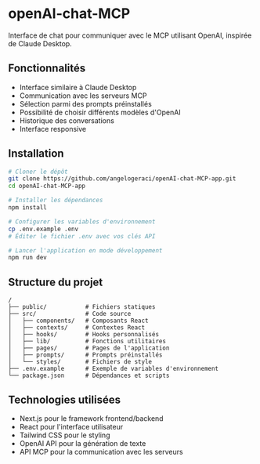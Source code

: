 # openAI-chat-MCP

Interface de chat pour communiquer avec le MCP utilisant OpenAI, inspirée de Claude Desktop.

## Fonctionnalités

- Interface similaire à Claude Desktop
- Communication avec les serveurs MCP
- Sélection parmi des prompts préinstallés
- Possibilité de choisir différents modèles d'OpenAI
- Historique des conversations
- Interface responsive

## Installation

```bash
# Cloner le dépôt
git clone https://github.com/angelogeraci/openAI-chat-MCP-app.git
cd openAI-chat-MCP-app

# Installer les dépendances
npm install

# Configurer les variables d'environnement
cp .env.example .env
# Éditer le fichier .env avec vos clés API

# Lancer l'application en mode développement
npm run dev
```

## Structure du projet

```
/
├── public/           # Fichiers statiques
├── src/              # Code source
│   ├── components/   # Composants React
│   ├── contexts/     # Contextes React
│   ├── hooks/        # Hooks personnalisés
│   ├── lib/          # Fonctions utilitaires
│   ├── pages/        # Pages de l'application
│   ├── prompts/      # Prompts préinstallés
│   └── styles/       # Fichiers de style
├── .env.example      # Exemple de variables d'environnement
└── package.json      # Dépendances et scripts
```

## Technologies utilisées

- Next.js pour le framework frontend/backend
- React pour l'interface utilisateur
- Tailwind CSS pour le styling
- OpenAI API pour la génération de texte
- API MCP pour la communication avec les serveurs
